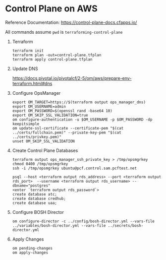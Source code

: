 #   Control Plane on AWS

Reference Documentation: https://control-plane-docs.cfapps.io/

All commands assume `pwd` is `terraforming-control-plane`

1.  Terraform
    ```
    terraform init
    terraform plan -out=control-plane.tfplan
    terraform apply control-plane.tfplan
    ```

1.  Update DNS

    https://docs.pivotal.io/pivotalcf/2-5/om/aws/prepare-env-terraform.html#dns

1.  Configure OpsManager
    ```
    export OM_TARGET=https://$(terraform output ops_manager_dns)
    export OM_USERNAME=admin
    export OM_PASSWORD=$(openssl rand -base64 10)
    export OM_SKIP_SSL_VALIDATION=true
    om configure-authentication -u $OM_USERNAME -p $OM_PASSWORD -dp keepitsimple
    om update-ssl-certificate --certificate-pem "$(cat ../certs/fullchain.pem)" --private-key-pem "$(cat ../certs/privkey.pem)"
    unset OM_SKIP_SSL_VALIDATION
    ```

1.  Create Control Plane Databases
    ```
    terraform output ops_manager_ssh_private_key > /tmp/opsmgrkey
    chmod 0400 /tmp/opsmgrkey
    ssh -i /tmp/opsmgrkey ubuntu@pcf.control.sam.pcftest.net

    psql --host <terraform output rds_address> --port <terraform output rds_port>  --username <terraform output rds_username> --dbname="postgres"
    <enter `terraform output rds_password`>
    create database atc;
    create database credhub;
    create database uaa;
    ```

1.  Configure BOSH Director 
    ```
    om configure-director -c ../config/bosh-director.yml --vars-file ../variables/bosh-director.yml --vars-file ../secrets/bosh-director.yml
    ```

1.  Apply Changes
    ```
    om pending-changes
    om apply-changes
    ```
